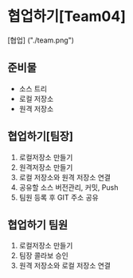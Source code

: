 # 협업하기[Team04]
[협업] ("./team.png")

## 준비물
- 소스 트리
- 로컬 저장소
- 원격 저장소

## 협업하기[팀장]
1. 로컬저장소 만들기
2. 원격저장소 만들기
3. 로컬 저장소와 원격 저장소 연결
4. 공유할 소스 버전관리, 커밋, Push
5. 팀원 등록 후 GIT 주소 공유

## 협업하기 팀원
1. 로컬저장소 만들기
2. 팀장 콜라보 승인
3. 원격 저장소와 로컬 저장소 연결
